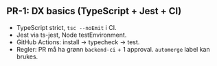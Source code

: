 ## PR-1: DX basics (TypeScript + Jest + CI)

- TypeScript strict, `tsc --noEmit` i CI.
- Jest via ts-jest, Node testEnvironment.
- GitHub Actions: install → typecheck → test.
- Regler: PR må ha grønn `backend-ci` + 1 approval. `automerge` label kan brukes.
